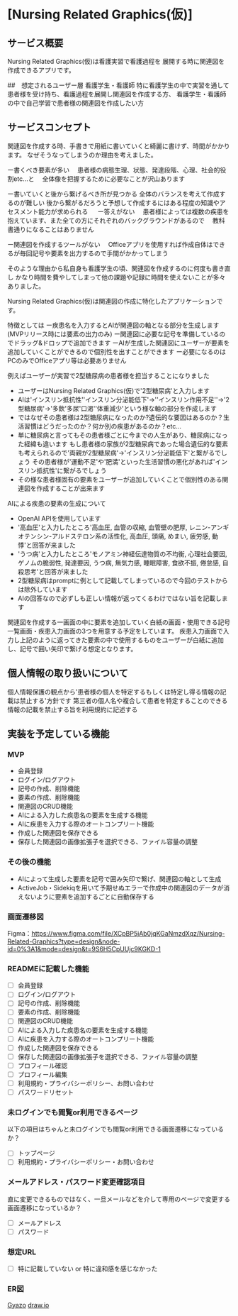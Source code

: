 # [Nursing Related Graphics(仮)]

## サービス概要


Nursing Related Graphics(仮)は看護実習で看護過程を
展開する時に関連図を作成できるアプリです。

##　想定されるユーザー層
看護学生・看護師
特に看護学生の中で実習を通して患者様を受け持ち、看護過程を展開し関連図を作成する方、
看護学生・看護師の中で自己学習で患者様の関連図を作成したい方


## サービスコンセプト


関連図を作成する時、手書きで用紙に書いていくと綺麗に書けず、時間がかかります。
なぜそうなってしまうのか理由を考えました。

ー書くべき要素が多い
　患者様の病態生理、状態、発達段階、心理、社会的役割etc...と
　全体像を把握するために必要なことが沢山あります

ー書いていくと後から繋げるべき所が見つかる
  全体のバランスを考えて作成するのが難しい
  後から繋がるだろうと予想して作成するにはある程度の知識やアセスメント能力が求められる
　
ー答えがない
　患者様によっては複数の疾患を抱えています、また全ての方にそれぞれのバックグラウンドがあるので
　教科書通りになることはありません

ー関連図を作成するツールがない
　Officeアプリを使用すれば作成自体はできるが毎回記号や要素を出力するので手間がかかってしまう

そのような理由から私自身も看護学生の頃、関連図を作成するのに何度も書き直し
かなり時間を費やしてしまって他の課題や記録に時間を使えないことが多々ありました。

Nursing Related Graphics(仮)は関連図の作成に特化したアプリケーションです。

特徴としては
ー疾患名を入力するとAIが関連図の軸となる部分を生成します(MVPリリース時には要素の出力のみ)
ー関連図に必要な記号を準備しているのでドラッグ&ドロップで追加できます
ーAIが生成した関連図にユーザーが要素を追加していくことができるので個別性を出すことができます
ー必要になるのはPCのみでOfficeアプリ等は必要ありません

例えばユーザーが実習で2型糖尿病の患者様を担当することになりました
* ユーザーはNursing Related Graphics(仮)で'2型糖尿病'と入力します
* AIは'インスリン抵抗性''インスリン分泌能低下'→''インスリン作用不足''→'2型糖尿病'→'多飲'多尿'口渇''体重減少'という様な軸の部分を作成します
* ではなぜその患者様は2型糖尿病になったのか?遺伝的な要因はあるのか？生活習慣はどうだったのか？何か別の疾患があるのか？etc...
* 単に糖尿病と言ってもその患者様ごとに今までの人生があり、糖尿病になった経緯も違います
 もし患者様の家族が2型糖尿病であった場合遺伝的な要素も考えられるので'両親が2型糖尿病'→'インスリン分泌能低下'と繋がるでしょう
 その患者様が'運動不足'や'肥満'といった生活習慣の悪化があれば'インスリン抵抗性'に繋がるでしょう
* その様な患者様固有の要素をユーザーが追加していくことで個別性のある関連図を作成することが出来ます

 AIによる疾患の要素の生成について
* OpenAI APIを使用しています
* '高血圧'と入力したところ'高血圧, 血管の収縮, 血管壁の肥厚, レニン-アンギオテンシン-アルドステロン系の活性化, 高血圧, 頭痛, めまい, 疲労感, 動悸'と回答が来ました
* 'うつ病'と入力したところ'モノアミン神経伝達物質の不均衡, 心理社会要因, ゲノムの脆弱性, 発達要因, うつ病, 無気力感, 睡眠障害, 食欲不振, 倦怠感, 自殺思考'と回答が来ました
* 2型糖尿病はpromptに例として記載してしまっているので今回のテストからは除外しています
* AIの回答なので必ずしも正しい情報が返ってくるわけではない旨を記載します

関連図を作成する一画面の中に要素を追加していく白紙の画面・使用できる記号一覧画面・疾患入力画面の3つを用意する予定をしています。
疾患入力画面で入力し上記のように返ってきた要素の中で使用するものをユーザーが白紙に追加し、記号で囲い矢印で繋げる想定となります。


## 個人情報の取り扱いについて
個人情報保護の観点から'患者様の個人を特定するもしくは特定し得る情報の記載は禁止する'方針です
第三者の個人名や複合して患者を特定することのできる情報の記載を禁止する旨を利用規約に記述する


## 実装を予定している機能
### MVP
* 会員登録
* ログイン/ログアウト
* 記号の作成、削除機能
* 要素の作成、削除機能
* 関連図のCRUD機能
* AIによる入力した疾患名の要素を生成する機能
* AIに疾患を入力する際のオートコンプリート機能
* 作成した関連図を保存できる
* 保存した関連図の画像拡張子を選択できる、ファイル容量の調整

### その後の機能
* AIによって生成した要素を記号で囲み矢印で繋げ、関連図の軸として生成
* ActiveJob・Sidekiqを用いて予期せぬエラーで作成中の関連図のデータが消えないように要素を追加するごとに自動保存する

### 画面遷移図
Figma：https://www.figma.com/file/XCpBP5jAb0jqKGaNmzdXqz/Nursing-Related-Graphics?type=design&node-id=0%3A1&mode=design&t=9S6H5CpUUjc9KGKD-1

### READMEに記載した機能
- [ ] 会員登録
- [ ] ログイン/ログアウト
- [ ] 記号の作成、削除機能
- [ ] 要素の作成、削除機能
- [ ] 関連図のCRUD機能
- [ ] AIによる入力した疾患名の要素を生成する機能
- [ ] AIに疾患を入力する際のオートコンプリート機能
- [ ] 作成した関連図を保存できる
- [ ] 保存した関連図の画像拡張子を選択できる、ファイル容量の調整
- [ ] プロフィール確認
- [ ] プロフィール編集
- [ ] 利用規約・プライバシーポリシー、お問い合わせ
- [ ] パスワードリセット

### 未ログインでも閲覧or利用できるページ
以下の項目はちゃんと未ログインでも閲覧or利用できる画面遷移になっているか？
- [ ] トップページ
- [ ] 利用規約・プライバシーポリシー・お問い合わせ

### メールアドレス・パスワード変更確認項目
直に変更できるものではなく、一旦メールなどを介して専用のページで変更する画面遷移になっているか？
- [ ] メールアドレス
- [ ] パスワード

### 想定URL
- [ ] 特に記載していない or 特に違和感を感じなかった

### ER図
[Gyazo](https://i.gyazo.com/659417668b99eadcd7497ebdc9ff9012.png)
[draw.io](https://viewer.diagrams.net/?tags=%7B%7D&highlight=0000ff&edit=_blank&layers=1&nav=1&title=Nursing-Related-Graphics.drawio#R7Z1db6M4FIZ%2FTaTuxVYJJCS9nKTtzmpa7Ww7o529ilw4BasOZo3TJPPr1wYcSBymoW1CVFuqVHwwBvu89oM%2FcDruZLb8g6EkuqUBkI7TDZYd97LjOL1uty%2F%2BScsqt3h9JzeEDAdFpNJwj3%2BCurKwznEA6UZETinhONk0%2BjSOwecbNsQYXWxGe6Rk864JCkEz3PuI6NZ%2FcMCj3DoadEv7Z8BhpO4scpyfmSEVuTCkEQroYsMES35NY1484ldgMxRDzMWZW8SegHUGVxHnMqefOs61%2BHuUsc9DSkMCKMHpuU9nwuynIsr1I5phIou5ktC4SEjczr3quBNGKc%2BPZssJEOkr5Yb8ma5rzq7Lgcl097jAn39Hs7%2F5X1%2Fuohien%2Frj6PL29yKVZ0TmRfkWZcNXqsBFMSXyUNyJY0TuhFNRHMqzY58SgpIUP2Rxu8ISMJp8QywEXhgSimMO7OoZ8mKVtkdMyIQSykQ4pjGoaFmxD8biT%2BRk0j0fdAbiASYi3CvD4k9GZ3xC45QzhLPcA0r5AlJxOOY0Ke5D4FE9BisUIY8fKOfCS3mgyD8wDsvagu2t3SWqFdAZcLYSUdQFbqGeokb1LorwotSno%2FQZVbSprkOF3sJ10qUbxUHhyQZedd7kVSpK45FkNSPCQQBx5umsNqPS0zucuLPkN0q76oa9Sr5etLo7KsXtNiztIrGyFBqnhohQeYw4jOk8DlLNhevnfL1X%2B5pXv6d5S7LTs4WzxikXLi7acbeb%2B5KLagPScz2tFmeWCJPgBq3onKuEVEj4fQnBXd6My7iiRb8Ria3rtkj8vngYeRoRHAoBXfogmwEZH1LxLDdI1tUsRsRnpDisaqrjuMEARkE%2FywKjT1A5M3IeXM97n%2BrrbNZed6DXXre3SwEXh6q%2Bg%2F2rb%2BabO1lXxxFl%2BKd0LSlcUXV8Fl7gGREY%2Bgwo2DKNafY6UFOv923mj91%2B997UivR3q0LJYF8VHEoEniaCr1%2BasfndW%2Bztur0LFIsIc7hPkC8jLcQr6GYNf727BmY2%2BkNNBiJ6uzJQTXoed5wKZ%2BM4vMmv9LZ0MjgRnSxrq7Uzelfd7JXcEYQzshB5307AKyDitQ2Rizd1BA7QdkCAVXpHJ8jITIIowVVEEKMZnIl6I5rt304dJqcgEePg0WswLmTpcSB67BhGOi49em8bR%2Fpg%2BOgZOuzUczUVwAxhYgHSQCTmEUQfrbQEOTZBek7rCGkwlmkAQmrc9eERog9mMkrgTE4NhsAsQvYRiXkIGVpiHJ0Ye89%2BHYwYI5MBMTQUEPpApc9WCYdgmqA0XVAW2O5GA70Yx4r1mi7LiuOxYtQ2K1RGjGRFLnnzWKF6kBVWpOK2lg8NNGIcH9yB5cOx%2BbBeMt4aH1zPYD64hq6YcvUlUwxS4OuexJTTJ4gtLxpoxjxe2NmK4%2FOi3zovXJN54RjKC32mchcvprBMsDgxRbar0UQ%2BxqGjXz8oYdFxKHQM20aH%2BorWSHT0DV0a1deXRm2hI1spNU1F8VluNNOOcdxw6yc%2BLTcOxA232zY33AuDueEa%2BkmG6uhWuIF8H9J06ot7ctHhmG5xRG5rYfHRQELG4cOpH7uw%2BDgUPlr%2FStzpG4yPXPLm4cPRF1X7DJBcLSU6GYE44HgGlhP7aMU8TtTPiVpOHIoTrX8I7tSvpTaAE56hnND3gJgngeXEa7RiHCc8vY%2Ba7SiJ%2FV%2FzY4sVdscxXUR95eKmW46tV9y%2B%2F25T9oP%2F%2FV4T3ta6eDXrMU9m0zFHk4HZu455hs5sefrM1vcY%2FzeHPy9P%2FXWh1d3H6vRi3OvD0HYzD9DNfIEfrXczh%2Fra247jEVlED%2BIglAfXX5RJ3GJtbblVabN7OjS0ezrc0T1NgU1Pf4PLk5CHcUjx7JYyJ8CY1ncl8%2ByWMlqlMA8enr6lTIA4OhMFyO2I5j4KMY8fu15OLT%2BOzI%2F29yTzGmyNbQBADN1yxtu15YxdRPEqrRiHEvW5iUVJqyhpfbOy4Vt%2FP%2B1DoWRY466PjpKhPmtm11m8UivmoWSP3%2BjIprRySvScTQ9AHHySv6opgld3P4HRb%2FQWxav8zDUmKh6TGQAFFVhi%2FkOlII7%2FlfbzQRG6XFaiXSrqCH%2By1Y9qoHKVDJaXZaH1deQhezypEuxL9IlGKgQ1RScwE9GQxohcldYcjGXGcr1nxiJPJVhkYrXaU9%2Fi0jnz4RdeKMaUuAJmrbdeHqtf%2F%2BDoxsoNZWRAEMfPm0%2F8C%2FV%2BldSu1AuFPDXj420pNs9pcVWpVi2h%2FlZCg%2B2E8qLQEnpZ9iJY%2FqhpHr38JVr36n8%3d)
